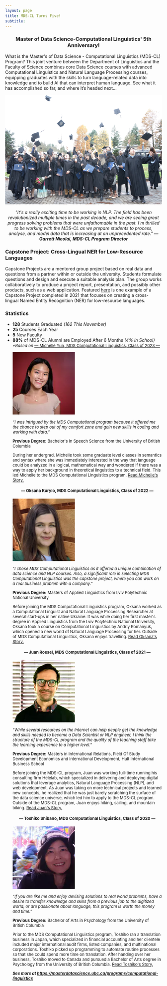 ```yaml
---
layout: page
title: MDS-CL Turns Five!
subtitle: 
---
```


<h3 align="center"><b>Master of Data Science-Computational Linguistics' 5th Anniversary!</b></h3>

What is the Master's of Data Science - Computational Linguistics (MDS-CL) Program? This joint venture between the Department of Linguistics and the Faculty of Science combines core Data Science courses with advanced Computational Linguistics and Natural Language Processing courses, equipping graduates with the skills to turn language-related data into knowledge and to build AI that can interpret human language. See what it has accomplished so far, and where it’s headed next…

![MDS-CL Grad Class](/assets/img/mds-cl-grad-class.JPG)

<p style="text-align: center;"><i>"It's a really exciting time to be working in NLP. The field has been revolutionized multiple times in the past decade, and we are seeing great progress solving problems that were unfathomable in the past.  I'm thrilled to be working with the MDS-CL as we prepare students to process, analyse, and model data that is increasing at an unprecedented rate." <b>— Garrett Nicolai, MDS-CL Program Director</b></i></p>

<h3>Capstone Project: Cross-Lingual NER for Low-Resource Languages</h3>

<p>Capstone Projects are a mentored group project based on real data and questions from a partner within or outside the university. Students formulate questions and design and execute a suitable analysis plan. The group works collaboratively to produce a project report, presentation, and possibly other products, such as a web application. Featured <a href="https://ubc-mdscl.github.io/2021-08-13-lorem-ipsum/">here</a> is one example of a Capstone Project completed in 2021 that focuses on creating a cross-lingual Named Entity Recognition (NER) for low-resource languages.</p>

<h3>Statistics</h3>

<ul>
    <li><b>128</b> Students Graduated <i>(162 This November)</i></li>
    <li><b>25 </b> Courses Each Year</li>
    <li><b>5</b> New Faculty</li>
    <li><b>88%</b> of MDS-CL Alumni are Employed After 6 Months <i>(4% in School)</i> <i><font size="-1">*Based on</i> <a href="https://masterdatascience.ubc.ca/why-ubc/students-and-alumni#tab_students-alumni-computational-linguistics>MDS Computational Linguistics alumni survey responses</a> <i>6 months after graduation since the class of 2020</font></i> </li>
</ul>

<h3>Alumni Profiles

<h4 align="center"> — Michelle Yun, MDS Computational Linguistics, Class of 2023 — </h4>

<p><a><img src="/assets/img/michelle-yun.jpg" alt="Michelle Yun" class="center"></a></p>

<p><i>“I was intrigued by the MDS Computational program because it offered me the chance to step out of my comfort zone and gain new skills in coding and working with data.”</i></p>

<p><b>Previous Degree:</b> Bachelor's in Speech Science from the University of British Columbia</p>

<p>During her undergrad, Michelle took some graduate level classes in semantics and syntax where she was immediately interested in the way that language could be analyzed in a logical, mathematical way and wondered if there was a way to apply her background in theoretical linguistics to a technical field. This led Michelle to the MDS Computational Linguistics program. <a href="https://masterdatascience.ubc.ca/why-data-science/student-success-stories/mds-spotlight-meet-michelle-yun-mds-computational">Read Michelle's Story.</a></p>

<h4 align="center"> — Oksana Kurylo, MDS Computational Linguistics, Class of 2022 — </h4>

<p><a><img src="/assets/img/oksana-kurylo-img-1.png" width="200" height="200" alt="Oksana Kurylo" class="center"></a></p>

<p><i>"I chose MDS Computational Linguistics as it offered a unique combination of data science and NLP courses. Also, a significant role in selecting MDS Computational Linguistics was the capstone project, where you can work on a real business problem with a company."</i></p>

<p><b>Previous Degree:</b> Masters of Applied Linguistics from Lviv Polytechnic National University</p>

<p>Before joining the MDS Computational Linguistics program, Oksana worked as a Computational Linguist and Natural Language Processing Researcher at several start-ups in her native Ukraine. It was while doing her first master's degree in Applied Linguistics from the Lviv Polytechnic National University, Oksana took a course on Computational Linguistics by Andriy Romanyuk, which opened a new world of Natural Language Processing for her. Outside of MDS Computational Linguistics, Oksana enjoys travelling. <a href="https://masterdatascience.ubc.ca/why-data-science/student-success-stories/mds-spotlight-meet-oksana-kurylo-mds-computational-0">Read Oksana's Story.</a></p>

<h4 align="center"> — Juan Roesel, MDS Computational Linguistics, Class of 2021 — </h4>

<p><a><img src="/assets/img/juan-roesel.jpg" width="200" height="200" alt="Juan Roesel" class="center"></a></p>

<p><i>"While several resources on the Internet can help people get the knowledge and skills needed to become a Data Scientist or NLP engineer, I think the structure of the MDS-CL program and the quality of the teaching staff take the learning experience to a higher level."</i></p>

<p><b>Previous Degree:</b> Masters in International Relations, Field Of Study Development Economics and International Development, Hult International Business School</p>

<p>Before joining the MDS-CL program, Juan was working full-time running his consulting firm Helelab, which specialized in delivering and deploying digital solutions that leverage analytics, Natural Language Processing (NLP), and web development. As Juan was taking on more technical projects and learned new concepts, he realized that he was just barely scratching the surface of the data science universe, which led him to apply to the MDS-CL program. Outside of the MDS-CL program, Juan enjoys hiking, sailing, and mountain biking. <a href="https://masterdatascience.ubc.ca/why-data-science/student-success-stories/mds-spotlight-meet-juan-roesel-mds-computational">Read Juan's Story.</a></p>

<h4 align="center"> — Toshiko Shibano, MDS Computational Linguistics, Class of 2020 — </h4>

<p><a><img src="/assets/img/toshiko-shibano.jpg.jpg" alt="Toshiko Shibano" class="center"></a></p>

<p><i>“If you are like me and enjoy devising solutions to real world problems, have a desire to transfer knowledge and skills from a previous job to the digitized world, or are passionate about language, this program is worth the money and time.”</i></p>

<p><b>Previous Degree:</b> Bachelor of Arts in Psychology from the University of British Columbia</p>

<p>Prior to the MDS Computational Linguistics program, Toshiko ran a translation business in Japan, which specialized in financial accounting and her clientele included major international audit firms, listed companies, and multinational corporations. Toshiko picked up programming to automate routine processes so that she could spend more time on translation. After handing over her business, Toshiko moved to Canada and pursued a Bachelor of Arts degree in Psychology from the University of British Columbia. <a href="https://masterdatascience.ubc.ca/why-data-science/student-success-stories/mds-spotlight-meet-toshiko-shibano-mds-computational">Read Toshiko's Story.</a></p>

<b><i>See more at <a href="https://masterdatascience.ubc.ca/programs/computational-linguistics">https://masterdatascience.ubc.ca/programs/computational-linguistics</a></i></b>
